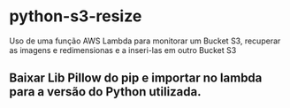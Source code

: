 # python-s3-resize
Uso de uma função AWS Lambda para monitorar um Bucket S3, recuperar as imagens e redimensionas e a inseri-las em outro Bucket S3

## Baixar Lib Pillow do pip e importar no lambda para a versão do Python utilizada.
